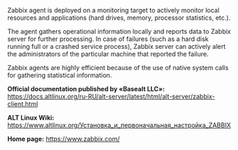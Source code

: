 Zabbix agent is deployed on a monitoring target to actively monitor local resources and applications
(hard drives, memory, processor statistics, etc.).

The agent gathers operational information locally and reports data to Zabbix server for further processing.
In case of failures (such as a hard disk running full or a crashed service process),
Zabbix server can actively alert the administrators of the particular machine that reported the failure.

Zabbix agents are highly efficient because of the use of native system calls for gathering statistical information.

**Official documentation published by «Basealt LLC»:**  
<https://docs.altlinux.org/ru-RU/alt-server/latest/html/alt-server/zabbix-client.html>

**ALT Linux Wiki:**  
<https://www.altlinux.org/Установка_и_первоначальная_настройка_ZABBIX>

**Home page:** <https://www.zabbix.com/>
